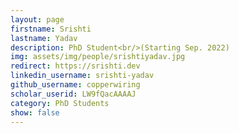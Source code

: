 ```yaml
---
layout: page
firstname: Srishti
lastname: Yadav
description: PhD Student<br/>(Starting Sep. 2022)
img: assets/img/people/srishtiyadav.jpg
redirect: https://srishti.dev
linkedin_username: srishti-yadav
github_username: copperwiring
scholar_userid: LW9fQacAAAAJ
category: PhD Students
show: false
---
```

